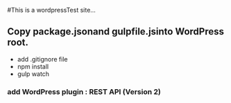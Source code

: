 #This is a wordpressTest site...

## Copy package.jsonand gulpfile.jsinto WordPress root.

- add .gitignore file
- npm install
- gulp watch

### add WordPress plugin : REST API (Version 2)

